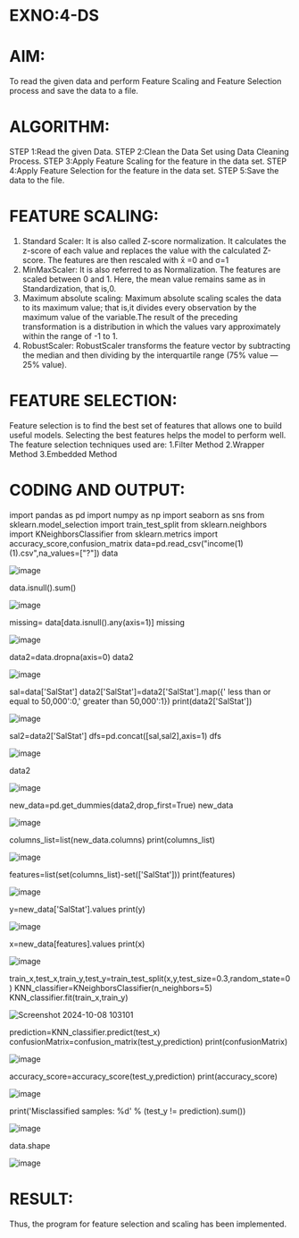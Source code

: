 # EXNO:4-DS
# AIM:
To read the given data and perform Feature Scaling and Feature Selection process and save the
data to a file.

# ALGORITHM:

STEP 1:Read the given Data.
STEP 2:Clean the Data Set using Data Cleaning Process.
STEP 3:Apply Feature Scaling for the feature in the data set.
STEP 4:Apply Feature Selection for the feature in the data set.
STEP 5:Save the data to the file.

# FEATURE SCALING:
1. Standard Scaler: It is also called Z-score normalization. It calculates the z-score of each value and replaces the value with the calculated Z-score. The features are then rescaled with x̄ =0 and σ=1
2. MinMaxScaler: It is also referred to as Normalization. The features are scaled between 0 and 1. Here, the mean value remains same as in Standardization, that is,0.
3. Maximum absolute scaling: Maximum absolute scaling scales the data to its maximum value; that is,it divides every observation by the maximum value of the variable.The result of the preceding transformation is a distribution in which the values vary approximately within the range of -1 to 1.
4. RobustScaler: RobustScaler transforms the feature vector by subtracting the median and then dividing by the interquartile range (75% value — 25% value).

# FEATURE SELECTION:
Feature selection is to find the best set of features that allows one to build useful models. Selecting the best features helps the model to perform well.
The feature selection techniques used are:
1.Filter Method
2.Wrapper Method
3.Embedded Method

# CODING AND OUTPUT:


import pandas  as  pd
import numpy as np
import seaborn as sns
from sklearn.model_selection import train_test_split
from sklearn.neighbors import KNeighborsClassifier
from sklearn.metrics import accuracy_score,confusion_matrix
data=pd.read_csv("income(1) (1).csv",na_values=["?"])
data


![image](https://github.com/user-attachments/assets/24981339-0501-4a80-b21b-ae7f4051304c)


data.isnull().sum()


![image](https://github.com/user-attachments/assets/ae5762a3-9eb1-4d6b-be19-32b8948b6984)


missing= data[data.isnull().any(axis=1)]
missing


![image](https://github.com/user-attachments/assets/a87db41c-5c7e-48ce-800c-19f1d4d1b7fb)


data2=data.dropna(axis=0)
data2


![image](https://github.com/user-attachments/assets/7eeada54-2e56-4c31-b087-6e9ba4034eeb)


sal=data['SalStat']
data2['SalStat']=data2['SalStat'].map({' less than or equal to 50,000':0,' greater than 50,000':1})
print(data2['SalStat'])


![image](https://github.com/user-attachments/assets/e7994785-c72b-4655-b240-353df381820b)


sal2=data2['SalStat']
dfs=pd.concat([sal,sal2],axis=1)
dfs


![image](https://github.com/user-attachments/assets/761ff312-510f-487b-9455-5e22f8be17b8)


data2


![image](https://github.com/user-attachments/assets/19fa0e2c-16cb-4b3b-9f6e-779ed0cb882b)


new_data=pd.get_dummies(data2,drop_first=True)
new_data


![image](https://github.com/user-attachments/assets/b7470cbd-6627-4950-bf3e-d664c1eb2304)


columns_list=list(new_data.columns)
print(columns_list)


![image](https://github.com/user-attachments/assets/c245246c-2bae-43ef-8ee5-b5a242f6a0c3)


features=list(set(columns_list)-set(['SalStat']))
print(features)


![image](https://github.com/user-attachments/assets/5ae1ccc1-28fa-4791-bf72-beeec574ca15)


y=new_data['SalStat'].values
print(y)


![image](https://github.com/user-attachments/assets/dc583e86-82e6-4820-9586-3b3b7e386ecb)


x=new_data[features].values
print(x)


![image](https://github.com/user-attachments/assets/51287de5-68f1-42f3-8232-db04ad2ffcb0)


train_x,test_x,train_y,test_y=train_test_split(x,y,test_size=0.3,random_state=0)
KNN_classifier=KNeighborsClassifier(n_neighbors=5)
KNN_classifier.fit(train_x,train_y)


![Screenshot 2024-10-08 103101](https://github.com/user-attachments/assets/2473533a-1c53-4cf3-95c5-b7891fb818c3)


prediction=KNN_classifier.predict(test_x)
confusionMatrix=confusion_matrix(test_y,prediction)
print(confusionMatrix)


![image](https://github.com/user-attachments/assets/f069202d-84d1-4c88-86c2-50d2aa88b665)


accuracy_score=accuracy_score(test_y,prediction)
print(accuracy_score)


![image](https://github.com/user-attachments/assets/c7011e1f-2703-416a-9965-5dd64d6bfd33)


print('Misclassified samples: %d' %  (test_y != prediction).sum())


![image](https://github.com/user-attachments/assets/42124bec-18c6-4315-990d-bcebf5585b9f)


data.shape


![image](https://github.com/user-attachments/assets/ac0949a6-575a-41b5-94ad-c57e29c0f1dd)

# RESULT:
Thus, the program for feature selection and scaling has been implemented.
